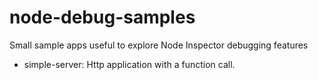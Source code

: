node-debug-samples
==================

Small sample apps useful to explore Node Inspector debugging features

* simple-server: Http application with a function call.
